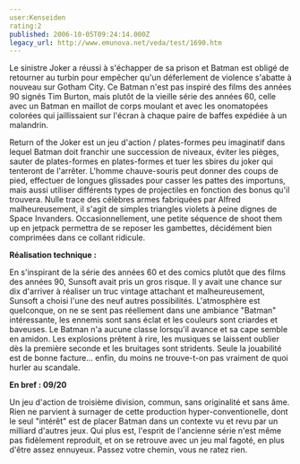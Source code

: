 ```yaml
---
user:Kenseiden
rating:2
published: 2006-10-05T09:24:14.000Z
legacy_url: http://www.emunova.net/veda/test/1690.htm
---
```

Le sinistre Joker a réussi à s'échapper de sa prison et Batman est obligé de retourner au turbin pour empêcher qu'un déferlement de violence s'abatte à nouveau sur Gotham City. Ce Batman n'est pas inspiré des films des années 90 signés Tim Burton, mais plutôt de la vieille série des années 60, celle avec un Batman en maillot de corps moulant et avec les onomatopées colorées qui jaillissaient sur l'écran à chaque paire de baffes expédiée à un malandrin.  

  

Return of the Joker est un jeu d'action / plates-formes peu imaginatif dans lequel Batman doit franchir une succession de niveaux, éviter les pièges, sauter de plates-formes en plates-formes et tuer les sbires du joker qui tenteront de l'arrêter. L'homme chauve-souris peut donner des coups de pied, effectuer de longues glissades pour casser les pattes des importuns, mais aussi utiliser différents types de projectiles en fonction des bonus qu'il trouvera. Nulle trace des célèbres armes fabriquées par Alfred malheureusement, il s'agit de simples triangles violets à peine dignes de Space Invanders. Occasionnellement, une petite séquence de shoot them up en jetpack permettra de se reposer les gambettes, décidément bien comprimées dans ce collant ridicule.  

  

**Réalisation technique :**  

En s'inspirant de la série des années 60 et des comics plutôt que des films des années 90, Sunsoft avait pris un gros risque. Il y avait une chance sur dix d'arriver à réaliser un truc vintage attachant et malheureusement, Sunsoft a choisi l'une des neuf autres possibilités. L'atmosphère est quelconque, on ne se sent pas réellement dans une ambiance "Batman" intéressante, les ennemis sont sans éclat et les couleurs sont criardes et baveuses. Le Batman n'a aucune classe lorsqu'il avance et sa cape semble en amidon. Les explosions prêtent à rire, les musiques se laissent oublier dès la première seconde et les bruitages sont stridents. Seule la jouabilité est de bonne facture... enfin, du moins ne trouve-t-on pas vraiment de quoi hurler au scandale.  

  

**En bref : 09/20**  

Un jeu d'action de troisième division, commun, sans originalité et sans âme. Rien ne parvient à surnager de cette production hyper-conventionelle, dont le seul "intérêt" est de placer Batman dans un contexte vu et revu par un milliard d'autres jeux. Qui plus est, l'esprit de l'ancienne série n'est même pas fidèlement reproduit, et on se retrouve avec un jeu mal fagoté, en plus d'être assez ennuyeux. Passez votre chemin, vous ne ratez rien.